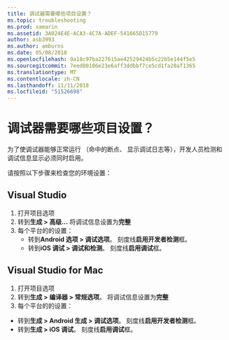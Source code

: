 ```yaml
---
title: 调试器需要哪些项目设置？
ms.topic: troubleshooting
ms.prod: xamarin
ms.assetid: 3A024E4E-ACA3-4C7A-ADEF-541665D15779
author: asb3993
ms.author: amburns
ms.date: 05/08/2018
ms.openlocfilehash: 9a18c97ba227615ae42529424b5c22b5e144f5e5
ms.sourcegitcommit: 7eed80186e23e6aff3ddbbf7ce5cd1fa20af1365
ms.translationtype: MT
ms.contentlocale: zh-CN
ms.lasthandoff: 11/11/2018
ms.locfileid: "51526698"
---
```

# <a name="what-project-settings-are-required-for-the-debugger"></a>调试器需要哪些项目设置？

为了使调试器能够正常运行 （命中的断点、 显示调试日志等），开发人员检测和调试信息显示必须同时启用。

请按照以下步骤来检查您的环境设置：

## <a name="visual-studio"></a>Visual Studio
1. 打开项目选项
2. 转到**生成 > 高级...** 将调试信息设置为**完整**
3. 每个平台的的设置：
   - 转到**Android 选项 > 调试选项**。 刻度线**启用开发者检测**框。
   - 转到**iOS 调试 > 调试和检测**。 刻度线**启用调试**框。

## <a name="visual-studio-for-mac"></a>Visual Studio for Mac
1. 打开项目选项
2. 转到**生成 > 编译器 > 常规选项**。 将调试信息设置为**完整**
3. 每个平台的的设置：
  - 转到**生成 > Android 生成 > 调试选项**。 刻度线**启用开发者检测**框。
  - 转到**生成 > iOS 调试**。 刻度线**启用调试**框。

